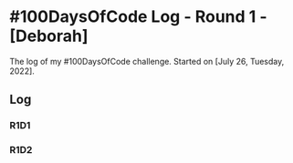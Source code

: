 # #100DaysOfCode Log - Round 1 - [Deborah]

The log of my #100DaysOfCode challenge. Started on [July 26, Tuesday, 2022].

## Log

### R1D1 

### R1D2
